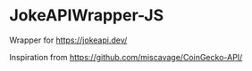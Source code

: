 # JokeAPIWrapper-JS
Wrapper for https://jokeapi.dev/


Inspiration from https://github.com/miscavage/CoinGecko-API/